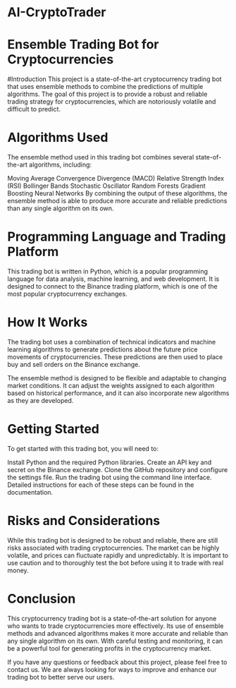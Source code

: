 # AI-CryptoTrader
# Ensemble Trading Bot for Cryptocurrencies
#Introduction
This project is a state-of-the-art cryptocurrency trading bot that uses ensemble methods to combine the predictions of multiple algorithms. The goal of this project is to provide a robust and reliable trading strategy for cryptocurrencies, which are notoriously volatile and difficult to predict.

# Algorithms Used
The ensemble method used in this trading bot combines several state-of-the-art algorithms, including:

Moving Average Convergence Divergence (MACD)
Relative Strength Index (RSI)
Bollinger Bands
Stochastic Oscillator
Random Forests
Gradient Boosting
Neural Networks
By combining the output of these algorithms, the ensemble method is able to produce more accurate and reliable predictions than any single algorithm on its own.

# Programming Language and Trading Platform
This trading bot is written in Python, which is a popular programming language for data analysis, machine learning, and web development. It is designed to connect to the Binance trading platform, which is one of the most popular cryptocurrency exchanges.

# How It Works
The trading bot uses a combination of technical indicators and machine learning algorithms to generate predictions about the future price movements of cryptocurrencies. These predictions are then used to place buy and sell orders on the Binance exchange.

The ensemble method is designed to be flexible and adaptable to changing market conditions. It can adjust the weights assigned to each algorithm based on historical performance, and it can also incorporate new algorithms as they are developed.

# Getting Started
To get started with this trading bot, you will need to:

Install Python and the required Python libraries.
Create an API key and secret on the Binance exchange.
Clone the GitHub repository and configure the settings file.
Run the trading bot using the command line interface.
Detailed instructions for each of these steps can be found in the documentation.

# Risks and Considerations
While this trading bot is designed to be robust and reliable, there are still risks associated with trading cryptocurrencies. The market can be highly volatile, and prices can fluctuate rapidly and unpredictably. It is important to use caution and to thoroughly test the bot before using it to trade with real money.

# Conclusion
This cryptocurrency trading bot is a state-of-the-art solution for anyone who wants to trade cryptocurrencies more effectively. Its use of ensemble methods and advanced algorithms makes it more accurate and reliable than any single algorithm on its own. With careful testing and monitoring, it can be a powerful tool for generating profits in the cryptocurrency market.

If you have any questions or feedback about this project, please feel free to contact us. We are always looking for ways to improve and enhance our trading bot to better serve our users.
